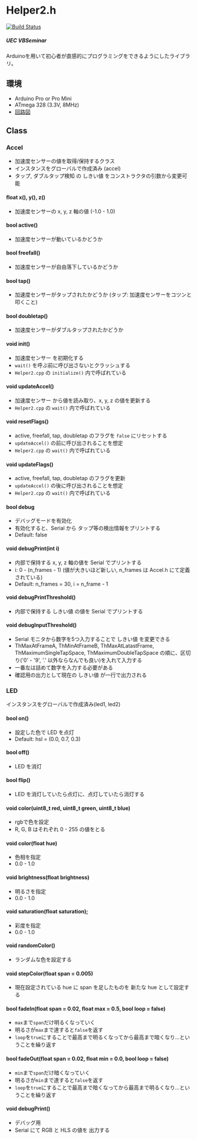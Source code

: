 # Helper2.h
[![Build Status](https://travis-ci.org/UEC-VBSeminar/Helper2.h.svg?branch=master)](https://travis-ci.org/UEC-VBSeminar/Helper2.h)

##### UEC VBSeminar

Arduinoを用いて初心者が直感的にプログラミングをできるようにしたライブラリ。

## 環境

+ Arduino Pro or Pro Mini
+ ATmega 328 (3.3V, 8MHz)
+ [回路図](http://vbseminar.github.io/oc-2015summer/)

## Class

### Accel

+ 加速度センサーの値を取得/保持するクラス
+ インスタンスをグローバルで作成済み (accel)
+ タップ, ダブルタップ検知 の しきい値 をコンストラクタの引数から変更可能

#### float x(), y(), z()

+ 加速度センサーの x, y, z 軸の値 (-1.0 - 1.0)

#### bool active()

+ 加速度センサーが動いているかどうか

#### bool freefall()

+ 加速度センサーが自由落下しているかどうか

#### bool tap()

+ 加速度センサーがタップされたかどうか (タップ: 加速度センサーをコツンと叩くこと)

#### bool doubletap()

+ 加速度センサーがダブルタップされたかどうか

#### void init()

+ 加速度センサー を初期化する
+ `wait()` を呼ぶ前に呼び出さないとクラッシュする
+ `Helper2.cpp` の `initialize()` 内で呼ばれている

#### void updateAccel()

+ 加速度センサー から値を読み取り、x, y, z の値を更新する
+ `Helper2.cpp` の `wait()` 内で呼ばれている

#### void resetFlags()

+ active, freefall, tap, doubletap のフラグを `false` にリセットする
+ `updateAccel()` の前に呼び出されることを想定
+ `Helper2.cpp` の `wait()` 内で呼ばれている

#### void updateFlags()

+ active, freefall, tap, doubletap のフラグを更新
+ `updateAccel()` の後に呼び出されることを想定
+ `Helper2.cpp` の `wait()` 内で呼ばれている

#### bool debug

+ デバッグモードを有効化
+ 有効化すると、Serial から タップ等の検出情報をプリントする
+ Default: false

#### void debugPrint(int i)

+ 内部で保持する x, y, z 軸の値を Serial でプリントする
+ i: 0 - (n_frames - 1) (値が大きいほど新しい, n\_frames は Accel.h にて定義されている)
+ Default: n\_frames = 30, i = n_frame - 1

#### void debugPrintThreshold()

+ 内部で保持する しきい値 の値を Serial でプリントする

#### void debugInputThreshold()

+ Serial モニタから数字を5つ入力することで しきい値 を変更できる
+ ThMaxAtFrameA, ThMinAtFrameB, ThMaxAtLatastFrame, ThMaximumSingleTapSpace, ThMaximumDoubleTapSpace の順に、区切り('0' - '9', '.' 以外ならなんでも良い)を入れて入力する
+ 一番左は詰めて数字を入力する必要がある
+ 確認用の出力として現在の しきい値 が一行で出力される

### LED

インスタンスをグローバルで作成済み(led1, led2)

#### bool on()

+ 設定した色で LED を点灯
+ Default: hsl = (0.0, 0.7, 0.3)

#### bool off()

+ LED を消灯

#### bool flip()

+ LED を消灯していたら点灯に、点灯していたら消灯する

#### void color(uint8_t red, uint8_t green, uint8_t blue)

+ rgbで色を設定
+ R, G, B はそれぞれ 0 - 255 の値をとる

#### void color(float hue)

+ 色相を指定
+ 0.0 - 1.0

#### void brightness(float brightness)

+ 明るさを指定
+ 0.0 - 1.0

#### void saturation(float saturation);

+ 彩度を指定
+ 0.0 - 1.0

#### void randomColor()

+ ランダムな色を設定する

#### void stepColor(float span = 0.005)

+ 現在設定されている hue に span を足したものを 新たな hue として設定する

#### bool fadeIn(float span = 0.02, float max = 0.5, bool loop = false)

+ `max`まで`span`だけ明るくなっていく
+ 明るさが`max`まで達すると`false`を返す
+ `loop`を`true`にすることで最高まで明るくなってから最高まで暗くなり…ということを繰り返す

#### bool fadeOut(float span = 0.02, float min = 0.0, bool loop = false)

+ `min`まで`span`だけ暗くなっていく
+ 明るさが`min`まで達すると`false`を返す
+ `loop`を`true`にすることで最高まで暗くなってから最高まで明るくなり…ということを繰り返す

#### void debugPrint()

+ デバッグ用
+ Serial にて RGB と HLS の値を 出力する
